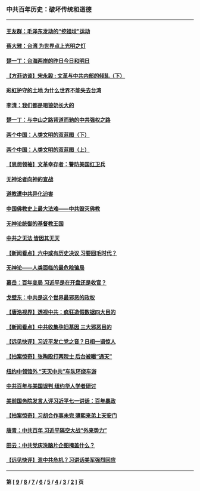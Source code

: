### 中共百年历史：破坏传统和道德
---
#### [王友群：毛泽东发动的“挖祖坟”运动](../../pages/nf1176114/n13723639.md?06280430) 
#### [蔡大雅：台湾 为世界点上光明之灯](../../pages/nf1176114/n13531530.md?06280430) 
#### [楚一丁：台海两岸的昨日今日和明日](../../pages/nf1176114/n13531468.md?06280430) 
#### [【方菲访谈】宋永毅 : 文革与中共内部的倾轧（下）](../../pages/nf1176114/n13486836.md?06280430) 
#### [彩虹护守的土地 为什么世界不能失去台湾](../../pages/nf1176114/n13476849.md?06280430) 
#### [李清：我们都是喝狼奶长大的](../../pages/nf1176114/n13471478.md?06280430) 
#### [楚一丁：与中山之路背道而驰的中共强权之路](../../pages/nf1176114/n13437270.md?06280430) 
#### [两个中国：人类文明的双蓝图（下）](../../pages/nf1176114/n13423132.md?06280430) 
#### [两个中国：人类文明的双蓝图（上）](../../pages/nf1176114/n13422687.md?06280430) 
#### [【思想领袖】文革幸存者：警防美国红卫兵](../../pages/nf1176114/n13339289.md?06280430) 
#### [无神论者向神的宣战](../../pages/nf1176114/n13281535.md?06280430) 
#### [道教遭中共异化迫害](../../pages/nf1176114/n13281463.md?06280430) 
#### [中国佛教史上最大法难——中共毁灭佛教](../../pages/nf1176114/n13281397.md?06280430) 
#### [无神论统御的基督教王国](../../pages/nf1176114/n13281280.md?06280430) 
#### [中共之无法 皆因其无天](../../pages/nf1176114/n13281088.md?06280430) 
#### [【新闻看点】六中或有历史决议 习要回毛时代？](../../pages/nf1176114/n13222895.md?06280430) 
#### [无神论——人类面临的最危险骗局](../../pages/nf1176114/n13196137.md?06280430) 
#### [慕岳：百年变局 习近平是在开盘还是收官？](../../pages/nf1176114/n13206516.md?06280430) 
#### [戈壁东：中共是这个世界最邪恶的政权](../../pages/nf1176114/n13085641.md?06280430) 
#### [【唐浩视界】透视中共：疯狂造假数据四大目的](../../pages/nf1176114/n13080590.md?06280430) 
#### [【新闻看点】中共收集孕妇基因 三大邪恶目的](../../pages/nf1176114/n13077182.md?06280430) 
#### [【远见快评】习近平发亡党之音？日相一语惊人](../../pages/nf1176114/n13074809.md?06280430) 
#### [【拍案惊奇】张陶殴打两院士 后台被曝“通天”](../../pages/nf1176114/n13070496.md?06280430) 
#### [纽约中领馆外 “天灭中共”车队环绕车游](../../pages/nf1176114/n13070693.md?06280430) 
#### [中共百年与美国误判 纽约华人学者研讨](../../pages/nf1176114/n13067969.md?06280430) 
#### [美前国务院发言人评习近平七一讲话：百年暴政](../../pages/nf1176114/n13066986.md?06280430) 
#### [【拍案惊奇】习胡合作事未完 薄熙来弟上天安门](../../pages/nf1176114/n13065867.md?06280430) 
#### [唐青：中共百年 习近平隔空大战“外来势力”](../../pages/nf1176114/n13065976.md?06280430) 
#### [田云：中共党庆洗脑片企图掩盖什么？](../../pages/nf1176114/n13064395.md?06280430) 
#### [【远见快评】泄中共危机？习讲话美军强烈回应](../../pages/nf1176114/n13064269.md?06280430) 

---
#### 第 [ [9](./9.md?06280430) / [8](./8.md?06280430) / [7](./7.md?06280430) / [6](./6.md?06280430) / [5](./5.md?06280430) / [4](./4.md?06280430) / [3](./3.md?06280430) / [2](./2.md?06280430) ] 页

